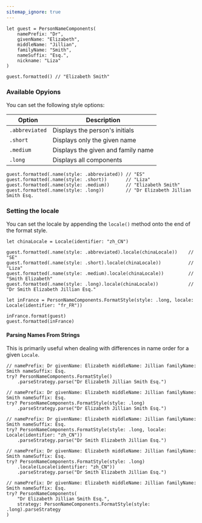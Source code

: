 ```yaml
---
sitemap_ignore: true
---
```

```
let guest = PersonNameComponents(
    namePrefix: "Dr",
    givenName: "Elizabeth",
    middleName: "Jillian",
    familyName: "Smith",
    nameSuffix: "Esq.",
    nickname: "Liza"
)

guest.formatted() // "Elizabeth Smith"
```

### Available Opyions

You can set the following style options:

| Option         | Description                        |
| -------------- | ---------------------------------- |
| `.abbreviated` | Displays the person's initials     |
| `.short`       | Displays only the given name       |
| `.medium`      | Displays the given and family name |
| `.long`        | Displays all components            | 

```
guest.formatted(.name(style: .abbreviated)) // "ES"
guest.formatted(.name(style: .short))       // "Liza"
guest.formatted(.name(style: .medium))      // "Elizabeth Smith"
guest.formatted(.name(style: .long))        // "Dr Elizabeth Jillian Smith Esq.
```

### Setting the locale

You can set the locale by appending the `locale()` method onto the end of the format style.

```
let chinaLocale = Locale(identifier: "zh_CN")

guest.formatted(.name(style: .abbreviated).locale(chinaLocale))    // "SE"
guest.formatted(.name(style: .short).locale(chinaLocale))          // "Liza"
guest.formatted(.name(style: .medium).locale(chinaLocale))         // "Smith Elizabeth"
guest.formatted(.name(style: .long).locale(chinaLocale))           // "Dr Smith Elizabeth Jillian Esq."

let inFrance = PersonNameComponents.FormatStyle(style: .long, locale: Locale(identifier: "fr_FR"))

inFrance.format(guest)
guest.formatted(inFrance)
```

#### Parsing Names From Strings

This is primarily useful when dealing with differences in name order for a given `Locale`. 

```
// namePrefix: Dr givenName: Elizabeth middleName: Jillian familyName: Smith nameSuffix: Esq.
try? PersonNameComponents.FormatStyle()
    .parseStrategy.parse("Dr Elizabeth Jillian Smith Esq.")

// namePrefix: Dr givenName: Elizabeth middleName: Jillian familyName: Smith nameSuffix: Esq.
try? PersonNameComponents.FormatStyle(style: .long)
    .parseStrategy.parse("Dr Elizabeth Jillian Smith Esq.")

// namePrefix: Dr givenName: Elizabeth middleName: Jillian familyName: Smith nameSuffix: Esq.
try? PersonNameComponents.FormatStyle(style: .long, locale: Locale(identifier: "zh_CN"))
    .parseStrategy.parse("Dr Smith Elizabeth Jillian Esq.")

// namePrefix: Dr givenName: Elizabeth middleName: Jillian familyName: Smith nameSuffix: Esq.
try? PersonNameComponents.FormatStyle(style: .long)
    .locale(Locale(identifier: "zh_CN"))
    .parseStrategy.parse("Dr Smith Elizabeth Jillian Esq.")

// namePrefix: Dr givenName: Elizabeth middleName: Jillian familyName: Smith nameSuffix: Esq.
try? PersonNameComponents(
    "Dr Elizabeth Jillian Smith Esq.",
    strategy: PersonNameComponents.FormatStyle(style: .long).parseStrategy
)
```
